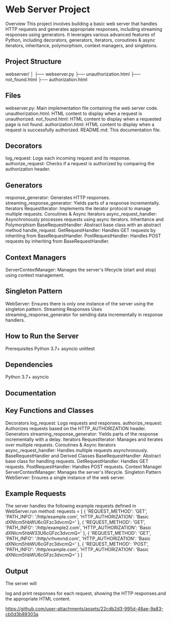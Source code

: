 # Web Server Project
Overview
This project involves building a basic web server that handles HTTP requests and generates appropriate responses, including streaming responses using generators. It leverages various advanced features of Python, including decorators, generators, iterators, coroutines & async iterators, inheritance, polymorphism, context managers, and singletons.

## Project Structure
webserver/
│
├── webserver.py
├── unauthorization.html
├── not_found.html
├── authorization.html


## Files
webserver.py: Main implementation file containing the web server code.
unauthorization.html: HTML content to display when a request is unauthorized.
not_found.html: HTML content to display when a requested page is not found.
authorization.html: HTML content to display when a request is successfully authorized.
README.md: This documentation file.


## Decorators
log_request: Logs each incoming request and its response.
authorize_request: Checks if a request is authorized by comparing the authorization header.

## Generators
response_generator: Generates HTTP responses.
streaming_response_generator: Yields parts of a response incrementally.
Iterators
RequestIterator: Implements the iterator protocol to manage multiple requests.
Coroutines & Async Iterators
async_request_handler: Asynchronously processes requests using async iterators.
Inheritance and Polymorphism
BaseRequestHandler: Abstract base class with an abstract method handle_request.
GetRequestHandler: Handles GET requests by inheriting from BaseRequestHandler.
PostRequestHandler: Handles POST requests by inheriting from BaseRequestHandler.

## Context Managers
ServerContextManager: Manages the server's lifecycle (start and stop) using context management.

## Singleton Pattern
WebServer: Ensures there is only one instance of the server using the singleton pattern.
Streaming Responses
Uses streaming_response_generator for sending data incrementally in response handlers.

## How to Run the Server
Prerequisites
Python 3.7+
asyncio
unittest

## Dependencies
Python 3.7+
asyncio

## Documentation
## Key Functions and Classes
Decorators
log_request: Logs requests and responses.
authorize_request: Authorizes requests based on the HTTP_AUTHORIZATION header.
Generators
streaming_response_generator: Yields parts of the response incrementally with a delay.
Iterators
RequestIterator: Manages and iterates over multiple requests.
Coroutines & Async Iterators
async_request_handler: Handles multiple requests asynchronously.
BaseRequestHandler and Derived Classes
BaseRequestHandler: Abstract base class for handling requests.
GetRequestHandler: Handles GET requests.
PostRequestHandler: Handles POST requests.
Context Manager
ServerContextManager: Manages the server's lifecycle.
Singleton Pattern
WebServer: Ensures a single instance of the web server.

## Example Requests
The server handles the following example requests defined in WebServer.run method:
requests = [
    {
        'REQUEST_METHOD': 'GET',
        'PATH_INFO': '/http/example.com',
        'HTTP_AUTHORIZATION': 'Basic dXNlcm5hbWU6cGFzc3dvcmQ='
    },
    {
        'REQUEST_METHOD': 'GET',
        'PATH_INFO': '/http/example2.com',
        'HTTP_AUTHORIZATION': 'Basic dXNlcm5hbW33U6cGFzc3dvcmQ='
    },
    {
        'REQUEST_METHOD': 'GET',
        'PATH_INFO': '/http/vrhvevnd.com',
        'HTTP_AUTHORIZATION': 'Basic dXNlcm5hbWU6cGFzc3dvcmQ='
    },
    {
        'REQUEST_METHOD': 'POST',
        'PATH_INFO': '/http/example.com',
        'HTTP_AUTHORIZATION': 'Basic dXNlcm5hbWU6cGFzc3dvcmQ='
    }
]

## Output
The server will 

log and print responses for each request, showing the HTTP responses.and the appropriate HTML content.


https://github.com/user-attachments/assets/22cdb2d3-995d-48ae-9a83-cb0d3b89303a


